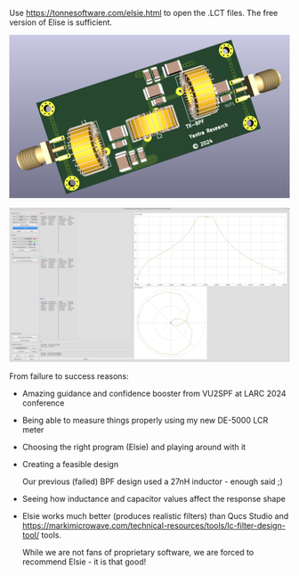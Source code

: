 Use https://tonnesoftware.com/elsie.html to open the .LCT files. The free version of Elise is sufficient.

![3D render](./Screenshot_2024-12-28_12-04-01.png)

!['Ugly Build' results](./Actual-Ugly-Build-Screenshot_2024-12-30_16-31-46.png)

From failure to success reasons:

- Amazing guidance and confidence booster from VU2SPF at LARC 2024 conference

- Being able to measure things properly using my new DE-5000 LCR meter

- Choosing the right program (Elsie) and playing around with it

- Creating a feasible design

  Our previous (failed) BPF design used a 27nH inductor - enough said ;)

- Seeing how inductance and capacitor values affect the response shape

- Elsie works much better (produces realistic filters) than Qucs Studio and
  https://markimicrowave.com/technical-resources/tools/lc-filter-design-tool/
  tools.

  While we are not fans of proprietary software, we are forced to recommend
  Elsie - it is that good!
